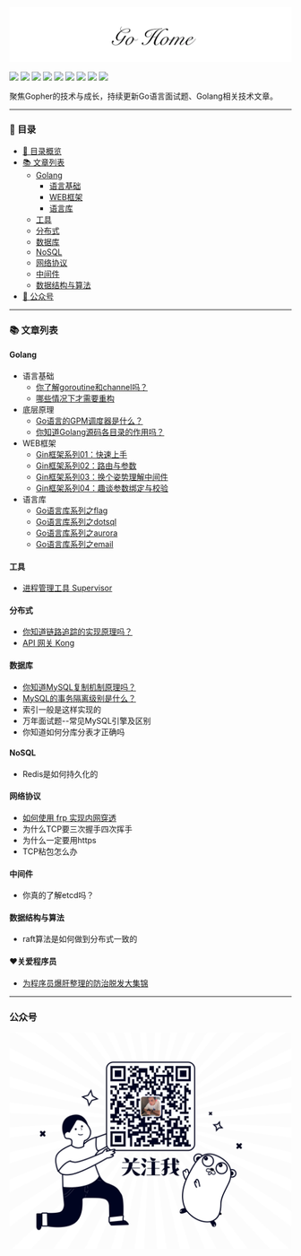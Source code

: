 ![](./logo.png)

[![](https://img.shields.io/badge/公众号-平也-brightgreen)](#公众号)
[![](https://img.shields.io/badge/cnblogs-博客园-9cf)](https://www.cnblogs.com/pingyeaa)
[![](https://img.shields.io/badge/juejin-掘金-blue)](https://juejin.im/user/5b879fd46fb9a019e643501e/posts)
[![](https://img.shields.io/badge/csdn-CSDN-red)](https://blog.csdn.net/enoch612)
[![](https://img.shields.io/badge/segmentfault-思否-green)](https://segmentfault.com/u/pingyeaa)
[![](https://img.shields.io/badge/toutiao-今日头条-critical)](https://www.toutiao.com/c/user/99726624485/#mid=1632470920869900)
[![](https://img.shields.io/badge/oschina-开源中国-blue)](https://my.oschina.net/u/4429381)
[![](https://img.shields.io/badge/jianshu-简书-orange)](https://www.jianshu.com/u/b683a986d544)
[![](https://img.shields.io/badge/zhihu-知乎-yellow)](https://www.zhihu.com/people/ma-li-ao-de-guan-dao)

聚焦Gopher的技术与成长，持续更新Go语言面试题、Golang相关技术文章。

---

### 🌈 目录

- [🌈 目录概览](#-------)
- [📚 文章列表](#-------)
  * [Golang](#golang)
    * [语言基础](#语言基础)
    * [WEB框架](#WEB框架)
    * [语言库](#语言库)
  * [工具](#工具)
  * [分布式](#分布式)
  * [数据库](#数据库)
  * [NoSQL](#nosql)
  * [网络协议](#网络协议)
  * [中间件](#中间件)
  * [数据结构与算法](#数据结构与算法)
- [👀 公众号](#公众号)

---

### 📚 文章列表

#### Golang

- 语言基础
  - [你了解goroutine和channel吗？](https://mp.weixin.qq.com/s/BPfUEV81hJUufv0U3Vg79A)
  - [哪些情况下才需要重构](https://mp.weixin.qq.com/s/R4Y1qtpRwuxI2_z2VSe9Gg)
- 底层原理
  - [Go语言的GPM调度器是什么？](https://mp.weixin.qq.com/s/NFfhKQgcM3qrwAD5yYy-XQ)
  - [你知道Golang源码各目录的作用吗？](https://mp.weixin.qq.com/s/vJ-Z1tDmMVdrAyn-SZ0KLA)
- WEB框架
	- [Gin框架系列01：快速上手](https://mp.weixin.qq.com/s/jBAjZQqL6klQCt9f3KtlGA)
	- [Gin框架系列02：路由与参数](https://mp.weixin.qq.com/s/T-oL3-G6qzVpbdQ41JWjRA)
	- [Gin框架系列03：换个姿势理解中间件](https://mp.weixin.qq.com/s/_TJblVzlQemQyE6pBoVxyA)
	- [Gin框架系列04：趣谈参数绑定与校验](https://mp.weixin.qq.com/s/_jcN3mnofMz0dhW3vU6lOA)
- 语言库
	- [Go语言库系列之flag](https://mp.weixin.qq.com/s/CJKytErrtr3F-XiwEpyxgg)
	- [Go语言库系列之dotsql](https://mp.weixin.qq.com/s/LoKHbXDYszkSm2qkEYgGZg)
	- [Go语言库系列之aurora](https://mp.weixin.qq.com/s/eVmTAnNf3H-jvVR2v2BVYw)
	- [Go语言库系列之email](https://mp.weixin.qq.com/s/MnwmRPG-R6corxNYvlZ4Yw)

#### 工具

- [进程管理工具 Supervisor](https://mp.weixin.qq.com/s/Bf2WHRunl9VRV7oNlqHhzw)

#### 分布式

- [你知道链路追踪的实现原理吗？](https://mp.weixin.qq.com/s/AmBawNPQBJ7CF4xWxb_9Yg)
- [API 网关 Kong](https://pingyeaa.com/2020/05/16/architecture/gateway-kong/)

#### 数据库

- [你知道MySQL复制机制原理吗？](https://mp.weixin.qq.com/s/Rx-Qwod35I8bh3iFUfEfAw)
- [MySQL的事务隔离级别是什么？](https://juejin.im/post/5e9d5a4ef265da48057c6c39)
- 索引一般是这样实现的
- 万年面试题--常见MySQL引擎及区别
- 你知道如何分库分表才正确吗

#### NoSQL
- Redis是如何持久化的

#### 网络协议
- [如何使用 frp 实现内网穿透](https://pingyeaa.com/2020/05/13/network/frp/)
- 为什么TCP要三次握手四次挥手
- 为什么一定要用https
- TCP粘包怎么办

#### 中间件

- 你真的了解etcd吗？

#### 数据结构与算法

- raft算法是如何做到分布式一致的

#### ❤关爱程序员

- [为程序员爆肝整理的防治脱发大集锦](https://mp.weixin.qq.com/s/oJ4w5zB3XXR1Iy-KEi25nA)

---

### 公众号

![](./qrcode.png)